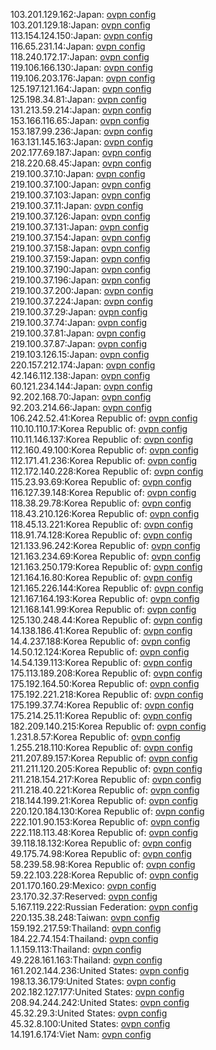 103.201.129.162:Japan: [ovpn config](vpn/103_201_129_162.ovpn)  
103.201.129.18:Japan: [ovpn config](vpn/103_201_129_18.ovpn)  
113.154.124.150:Japan: [ovpn config](vpn/113_154_124_150.ovpn)  
116.65.231.14:Japan: [ovpn config](vpn/116_65_231_14.ovpn)  
118.240.172.17:Japan: [ovpn config](vpn/118_240_172_17.ovpn)  
119.106.166.130:Japan: [ovpn config](vpn/119_106_166_130.ovpn)  
119.106.203.176:Japan: [ovpn config](vpn/119_106_203_176.ovpn)  
125.197.121.164:Japan: [ovpn config](vpn/125_197_121_164.ovpn)  
125.198.34.81:Japan: [ovpn config](vpn/125_198_34_81.ovpn)  
131.213.59.214:Japan: [ovpn config](vpn/131_213_59_214.ovpn)  
153.166.116.65:Japan: [ovpn config](vpn/153_166_116_65.ovpn)  
153.187.99.236:Japan: [ovpn config](vpn/153_187_99_236.ovpn)  
163.131.145.163:Japan: [ovpn config](vpn/163_131_145_163.ovpn)  
202.177.69.187:Japan: [ovpn config](vpn/202_177_69_187.ovpn)  
218.220.68.45:Japan: [ovpn config](vpn/218_220_68_45.ovpn)  
219.100.37.10:Japan: [ovpn config](vpn/219_100_37_10.ovpn)  
219.100.37.100:Japan: [ovpn config](vpn/219_100_37_100.ovpn)  
219.100.37.103:Japan: [ovpn config](vpn/219_100_37_103.ovpn)  
219.100.37.11:Japan: [ovpn config](vpn/219_100_37_11.ovpn)  
219.100.37.126:Japan: [ovpn config](vpn/219_100_37_126.ovpn)  
219.100.37.131:Japan: [ovpn config](vpn/219_100_37_131.ovpn)  
219.100.37.154:Japan: [ovpn config](vpn/219_100_37_154.ovpn)  
219.100.37.158:Japan: [ovpn config](vpn/219_100_37_158.ovpn)  
219.100.37.159:Japan: [ovpn config](vpn/219_100_37_159.ovpn)  
219.100.37.190:Japan: [ovpn config](vpn/219_100_37_190.ovpn)  
219.100.37.196:Japan: [ovpn config](vpn/219_100_37_196.ovpn)  
219.100.37.200:Japan: [ovpn config](vpn/219_100_37_200.ovpn)  
219.100.37.224:Japan: [ovpn config](vpn/219_100_37_224.ovpn)  
219.100.37.29:Japan: [ovpn config](vpn/219_100_37_29.ovpn)  
219.100.37.74:Japan: [ovpn config](vpn/219_100_37_74.ovpn)  
219.100.37.81:Japan: [ovpn config](vpn/219_100_37_81.ovpn)  
219.100.37.87:Japan: [ovpn config](vpn/219_100_37_87.ovpn)  
219.103.126.15:Japan: [ovpn config](vpn/219_103_126_15.ovpn)  
220.157.212.174:Japan: [ovpn config](vpn/220_157_212_174.ovpn)  
42.146.112.138:Japan: [ovpn config](vpn/42_146_112_138.ovpn)  
60.121.234.144:Japan: [ovpn config](vpn/60_121_234_144.ovpn)  
92.202.168.70:Japan: [ovpn config](vpn/92_202_168_70.ovpn)  
92.203.214.66:Japan: [ovpn config](vpn/92_203_214_66.ovpn)  
106.242.52.41:Korea Republic of: [ovpn config](vpn/106_242_52_41.ovpn)  
110.10.110.17:Korea Republic of: [ovpn config](vpn/110_10_110_17.ovpn)  
110.11.146.137:Korea Republic of: [ovpn config](vpn/110_11_146_137.ovpn)  
112.160.49.100:Korea Republic of: [ovpn config](vpn/112_160_49_100.ovpn)  
112.171.41.236:Korea Republic of: [ovpn config](vpn/112_171_41_236.ovpn)  
112.172.140.228:Korea Republic of: [ovpn config](vpn/112_172_140_228.ovpn)  
115.23.93.69:Korea Republic of: [ovpn config](vpn/115_23_93_69.ovpn)  
116.127.39.148:Korea Republic of: [ovpn config](vpn/116_127_39_148.ovpn)  
118.38.29.78:Korea Republic of: [ovpn config](vpn/118_38_29_78.ovpn)  
118.43.210.126:Korea Republic of: [ovpn config](vpn/118_43_210_126.ovpn)  
118.45.13.221:Korea Republic of: [ovpn config](vpn/118_45_13_221.ovpn)  
118.91.74.128:Korea Republic of: [ovpn config](vpn/118_91_74_128.ovpn)  
121.133.96.242:Korea Republic of: [ovpn config](vpn/121_133_96_242.ovpn)  
121.163.234.69:Korea Republic of: [ovpn config](vpn/121_163_234_69.ovpn)  
121.163.250.179:Korea Republic of: [ovpn config](vpn/121_163_250_179.ovpn)  
121.164.16.80:Korea Republic of: [ovpn config](vpn/121_164_16_80.ovpn)  
121.165.226.144:Korea Republic of: [ovpn config](vpn/121_165_226_144.ovpn)  
121.167.164.193:Korea Republic of: [ovpn config](vpn/121_167_164_193.ovpn)  
121.168.141.99:Korea Republic of: [ovpn config](vpn/121_168_141_99.ovpn)  
125.130.248.44:Korea Republic of: [ovpn config](vpn/125_130_248_44.ovpn)  
14.138.186.41:Korea Republic of: [ovpn config](vpn/14_138_186_41.ovpn)  
14.4.237.188:Korea Republic of: [ovpn config](vpn/14_4_237_188.ovpn)  
14.50.12.124:Korea Republic of: [ovpn config](vpn/14_50_12_124.ovpn)  
14.54.139.113:Korea Republic of: [ovpn config](vpn/14_54_139_113.ovpn)  
175.113.189.208:Korea Republic of: [ovpn config](vpn/175_113_189_208.ovpn)  
175.192.164.50:Korea Republic of: [ovpn config](vpn/175_192_164_50.ovpn)  
175.192.221.218:Korea Republic of: [ovpn config](vpn/175_192_221_218.ovpn)  
175.199.37.74:Korea Republic of: [ovpn config](vpn/175_199_37_74.ovpn)  
175.214.25.11:Korea Republic of: [ovpn config](vpn/175_214_25_11.ovpn)  
182.209.140.215:Korea Republic of: [ovpn config](vpn/182_209_140_215.ovpn)  
1.231.8.57:Korea Republic of: [ovpn config](vpn/1_231_8_57.ovpn)  
1.255.218.110:Korea Republic of: [ovpn config](vpn/1_255_218_110.ovpn)  
211.207.89.157:Korea Republic of: [ovpn config](vpn/211_207_89_157.ovpn)  
211.211.120.205:Korea Republic of: [ovpn config](vpn/211_211_120_205.ovpn)  
211.218.154.217:Korea Republic of: [ovpn config](vpn/211_218_154_217.ovpn)  
211.218.40.221:Korea Republic of: [ovpn config](vpn/211_218_40_221.ovpn)  
218.144.199.21:Korea Republic of: [ovpn config](vpn/218_144_199_21.ovpn)  
220.120.184.130:Korea Republic of: [ovpn config](vpn/220_120_184_130.ovpn)  
222.101.90.153:Korea Republic of: [ovpn config](vpn/222_101_90_153.ovpn)  
222.118.113.48:Korea Republic of: [ovpn config](vpn/222_118_113_48.ovpn)  
39.118.18.132:Korea Republic of: [ovpn config](vpn/39_118_18_132.ovpn)  
49.175.74.98:Korea Republic of: [ovpn config](vpn/49_175_74_98.ovpn)  
58.239.58.98:Korea Republic of: [ovpn config](vpn/58_239_58_98.ovpn)  
59.22.103.228:Korea Republic of: [ovpn config](vpn/59_22_103_228.ovpn)  
201.170.160.29:Mexico: [ovpn config](vpn/201_170_160_29.ovpn)  
23.170.32.37:Reserved: [ovpn config](vpn/23_170_32_37.ovpn)  
5.167.119.222:Russian Federation: [ovpn config](vpn/5_167_119_222.ovpn)  
220.135.38.248:Taiwan: [ovpn config](vpn/220_135_38_248.ovpn)  
159.192.217.59:Thailand: [ovpn config](vpn/159_192_217_59.ovpn)  
184.22.74.154:Thailand: [ovpn config](vpn/184_22_74_154.ovpn)  
1.1.159.113:Thailand: [ovpn config](vpn/1_1_159_113.ovpn)  
49.228.161.163:Thailand: [ovpn config](vpn/49_228_161_163.ovpn)  
161.202.144.236:United States: [ovpn config](vpn/161_202_144_236.ovpn)  
198.13.36.179:United States: [ovpn config](vpn/198_13_36_179.ovpn)  
202.182.127.177:United States: [ovpn config](vpn/202_182_127_177.ovpn)  
208.94.244.242:United States: [ovpn config](vpn/208_94_244_242.ovpn)  
45.32.29.3:United States: [ovpn config](vpn/45_32_29_3.ovpn)  
45.32.8.100:United States: [ovpn config](vpn/45_32_8_100.ovpn)  
14.191.6.174:Viet Nam: [ovpn config](vpn/14_191_6_174.ovpn)  
